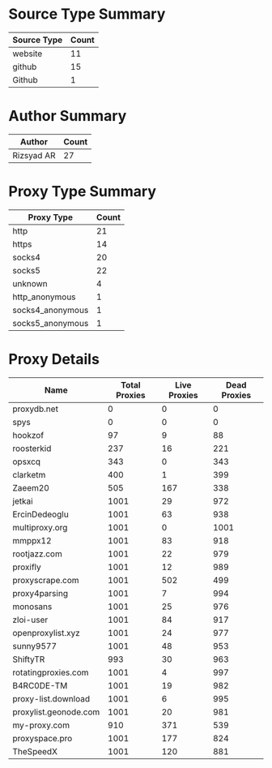 # Source Type Summary

| Source Type | Count |
|-------------|-------|
| website | 11 |
| github | 15 |
| Github | 1 |


# Author Summary

| Author | Count |
|--------|-------|
| Rizsyad AR | 27 |


# Proxy Type Summary

| Proxy Type | Count |
|------------|-------|
| http | 21 |
| https | 14 |
| socks4 | 20 |
| socks5 | 22 |
| unknown | 4 |
| http_anonymous | 1 |
| socks4_anonymous | 1 |
| socks5_anonymous | 1 |


# Proxy Details

| Name | Total Proxies | Live Proxies | Dead Proxies |
|------|---------------|--------------|---------------|
| proxydb.net | 0 | 0 | 0 |
| spys | 0 | 0 | 0 |
| hookzof | 97 | 9 | 88 |
| roosterkid | 237 | 16 | 221 |
| opsxcq | 343 | 0 | 343 |
| clarketm | 400 | 1 | 399 |
| Zaeem20 | 505 | 167 | 338 |
| jetkai | 1001 | 29 | 972 |
| ErcinDedeoglu | 1001 | 63 | 938 |
| multiproxy.org | 1001 | 0 | 1001 |
| mmppx12 | 1001 | 83 | 918 |
| rootjazz.com | 1001 | 22 | 979 |
| proxifly | 1001 | 12 | 989 |
| proxyscrape.com | 1001 | 502 | 499 |
| proxy4parsing | 1001 | 7 | 994 |
| monosans | 1001 | 25 | 976 |
| zloi-user | 1001 | 84 | 917 |
| openproxylist.xyz | 1001 | 24 | 977 |
| sunny9577 | 1001 | 48 | 953 |
| ShiftyTR | 993 | 30 | 963 |
| rotatingproxies.com | 1001 | 4 | 997 |
| B4RC0DE-TM | 1001 | 19 | 982 |
| proxy-list.download | 1001 | 6 | 995 |
| proxylist.geonode.com | 1001 | 20 | 981 |
| my-proxy.com | 910 | 371 | 539 |
| proxyspace.pro | 1001 | 177 | 824 |
| TheSpeedX | 1001 | 120 | 881 |

